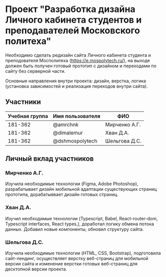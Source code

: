 # Проект "Разработка дизайна Личного кабинета студентов и преподавателей Московского политеха"
Необходимо сделать редизайн сайта Личного кабинета студента и преподователя Мосполитеха (https://e.mospolytech.ru/), на выходе должен быть получен готовый прототип с дизайном и переходами по сайту без серверной части.

Основные направления внутри проекта: дизайн, верстка, логика (установка зависимостей и реализация переходов внутри сайта).

## Участники

| Учебная группа | Имя пользователя | ФИО                      |
|----------------|------------------|--------------------------|
| 181-362        | @amrchnk         | Мирченко А.Г.            |
| 181-362        | @dimalemur       | Хван Д.А.                |
| 181-362        | @dshmospolytech  | Шельгова Д.С.            |

## Личный вклад участников

### Мирченко А.Г.

Изучила необходимые технологии (Figma, Adobe Photoshop), разрабатывает дизайн мобильной адаптации существующих страниц прототипа, дорабатыввает дизайн готовых страниц.

### Хван Д.А.

Изучил необходимые технологии (Typescript, Babel, React-router-dom, Typescript interfaces, React types,), доработал логику обмена потока данных. Добавил новые компоненты, обновил структуру сайта.

### Шельгова Д.С.

Изучила необходимые технологии (HTML, CSS, Bootstrap), подготовила сайт-лендинг, осуществляет верстку веб-страниц для мобильной версии сайта и изменение верстки готовых веб-страниц для десктопной версии проекта.

